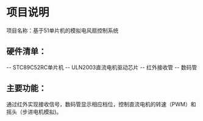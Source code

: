 # 项目说明
项目名称：基于51单片机的模拟电风扇控制系统


## 硬件清单：
-- STC89C52RC单片机
-- ULN2003直流电机驱动芯片
-- 红外接收管
-- 数码管

## 主要功能：
通过红外实现接收信号，数码管显示相应档位，控制直流电机的转速（PWM）和摇头（步进电机模拟)。
